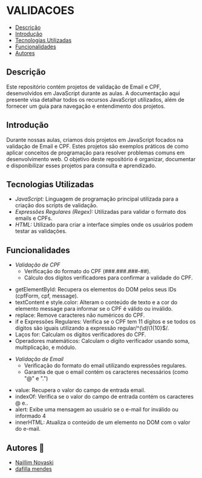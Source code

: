 # VALIDACOES
 
* [Descrição](#descrição)
* [Introdução](#introdução)
* [Tecnologias Utilizadas](#tecnologias-utilizadas)
* [Funcionalidades](#funcionalidades)
* [Autores](#autores)
 
## Descrição
Este repositório contém projetos de validação de Email e CPF, desenvolvidos em JavaScript durante as aulas. A documentação aqui presente visa detalhar todos os recursos JavaScript utilizados, além de fornecer um guia para navegação e entendimento dos projetos.
 
## Introdução
Durante nossas aulas, criamos dois projetos em JavaScript focados na validação de Email e CPF. Estes projetos são exemplos práticos de como aplicar conceitos de programação para resolver problemas comuns em desenvolvimento web. O objetivo deste repositório é organizar, documentar e disponibilizar esses projetos para consulta e aprendizado.
 
 
 
## Tecnologias Utilizadas
- *JavaScript:* Linguagem de programação principal utilizada para a criação dos scripts de validação.
- *Expressões Regulares (Regex):* Utilizadas para validar o formato dos emails e CPFs.
- *HTML:* Utilizado para criar a interface simples onde os usuários podem testar as validações.
 
 
 ## Funcionalidades
 
 
- *Validação de CPF*
  - Verificação do formato do CPF (###.###.###-##).
  - Cálculo dos dígitos verificadores para confirmar a validade do CPF.
 
* getElementById: Recupera os elementos do DOM pelos seus IDs (cpfForm, cpf, message).
* textContent e style.color: Alteram o conteúdo de texto e a cor do elemento message para informar se o CPF é válido ou inválido.
* replace: Remove caracteres não numéricos do CPF.
* if e Expressões Regulares: Verifica se o CPF tem 11 dígitos e se todos os dígitos são iguais utilizando a expressão regular/^(\d)\1{10}$/.
* Laços for: Calculam os dígitos verificadores do CPF.
* Operadores matemáticos: Calculam o dígito verificador usando soma, multiplicação, e módulo.
 
 
 
- *Validação de Email*
  - Verificação do formato do email utilizando expressões regulares.
  - Garantia de que o email contém os caracteres necessários (como "@" e ".")
 
* value: Recupera o valor do campo de entrada email.
* indexOf: Verifica se o valor do campo de entrada contém os caracteres @ e..
* alert: Exibe uma mensagem ao usuário se o e-mail for inválido ou informado 4
* innerHTML: Atualiza o conteúdo de um elemento no DOM com o valor do e-mail.
 
 
## Autores 👥
- [Naillim Novaski](https://github.com/naillimnovaski/Validacoes
)
- [dafilla mendes](https://github.com/mendesdafilla/validacoes)